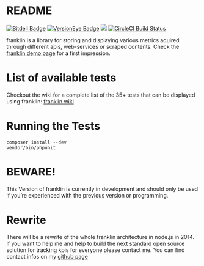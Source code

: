 # README

[![Bitdeli Badge](https://d2weczhvl823v0.cloudfront.net/Ephigenia/franklin/trend.png)](https://bitdeli.com/free "Bitdeli Badge")
[![VersionEye Badge](https://www.versioneye.com/user/projects/53402bede97a46bbf9000002/badge.png)](https://www.versioneye.com/user/projects/53402bede97a46bbf9000002#dialog_dependency_badge "Version Eye Dependencies")
<img src="https://scrutinizer-ci.com/g/Ephigenia/franklin/badges/quality-score.png?s=28d253b058abc7f0c31f0b2204549c09c16f4fa8" />
[![CircleCI Build Status](https://circleci.com/gh/Ephigenia/franklin/tree/master.png?circle-token=24e1bc42eaed3d81beb444519263dbcf3ddb0e88)](https://circleci.com/gh/Ephigenia/franklin/tree/development "Build Status of master")

franklin is a library for storing and displaying various metrics aquired through different apis, web-services or scraped contents. Check the [franklin demo page](http://franklin2.marceleichner.de/) for a first impression.

# List of available tests

Checkout the wiki for a complete list of the 35+ tests that can be displayed using franklin: [franklin wiki](https://github.com/Ephigenia/franklin/wiki)

# Running the Tests

	composer install --dev
	vendor/bin/phpunit

# BEWARE!

This Version of franklin is currently in development and should only be used if you’re experienced with the previous version or programming.

# Rewrite

There will be a rewrite of the whole franklin architecture in node.js in 2014. If you want to help me and help to build the next standard open source solution for tracking kpis for everyone please contact me. You can find contact infos on my [github page](https://github.com/Ephigenia)
